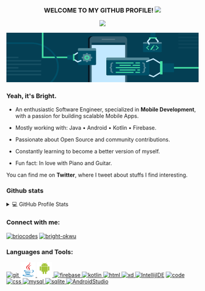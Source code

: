 <h3 align="center">
  WELCOME TO MY GITHUB PROFILE!

  <img src="https://media.giphy.com/media/hvRJCLFzcasrR4ia7z/giphy.gif" width="28">

</h3>

<p align="center">
  <a href="https://github.com/briocodes"><img src="https://readme-typing-svg.herokuapp.com/?lines=SOFTWARE%20ENGINEER;ANDROID%20DEVELOPER&font=sans-serif&color=44e3a6&center=true&width=400&height=50&vCenter=true&size=22"></a>
</p>

<p align = "center">
 <a href= "https://github.com/briocodes" target="_blanc"> <img src="https://github.com/briocodes/briocodes/blob/master/briodroid2.png?raw=true" height="130" width="100%"/> </a>
</p>

### Yeah, it's Bright.

* An enthusiastic Software Engineer, specialized in **Mobile Development**, with a passion for building scalable Mobile Apps.

* Mostly working with: Java • Android • Kotlin • Firebase.
* Passionate about Open Source and community contributions. 
* Constantly learning to become a better version of myself.
* Fun fact: In love with Piano and Guitar.

You can find me on **Twitter**, where I tweet about stuffs I find interesting.
<!--
**briocodes/briocodes** is a ✨ _special_ ✨ repository because its `README.md` (this file) appears on your GitHub profile.
Here are some ideas to get you started:
<hr>

- 🔭 I’m currently working on...
- 🌱 I’m currently learning ...
- 👯 I’m looking to collaborate on...
- 🤔 I’m looking for help with ...
- 💬 Ask me about ...
- 📫 How to reach me: ...
- 😄 Pronouns: ... 
- ⚡ Fun fact: ...
-->

### Github stats


<details> 
  <summary>💻 GitHub Profile Stats</summary>
    <a href="https://github.com/briocodes"><img alt="Bright Okwu's Github Stats" src="https://github-readme-stats.vercel.app/api/?username=briocodes&show_icons=true&count_private=true&theme=gotham&hide_border=true&include_all_commits=true" height="192px"/></a>
  </details>


<h3 align="left">Connect with me:</h3>
<p align="left">
<a href="https://twitter.com/briocodes" target="blank"><img align="center" src="https://raw.githubusercontent.com/rahuldkjain/github-profile-readme-generator/master/src/images/icons/Social/twitter.svg" alt="briocodes" height="30" width="40" /></a>
<a href="https://linkedin.com" target="blank"><img align="center" src="https://raw.githubusercontent.com/rahuldkjain/github-profile-readme-generator/master/src/images/icons/Social/linked-in-alt.svg" alt="bright-okwu" height="30" width="40" /></a>
</p>

<h3 align="left">Languages and Tools:</h3>
<p align="left"> <a href="https://git-scm.com/" target="_blank"> <img src="https://www.vectorlogo.zone/logos/git-scm/git-scm-icon.svg" alt="git" width="40" height="40"/> </a> <a href="https://www.java.com" target="_blank"> <img src="https://raw.githubusercontent.com/devicons/devicon/master/icons/java/java-original.svg" alt="java" width="40" height="40"/> </a> <a href="https://developer.android.com" target="_blank"> <img src="https://raw.githubusercontent.com/devicons/devicon/master/icons/android/android-original-wordmark.svg" alt="android" width="40" height="40"/> </a> <a href="https://firebase.google.com/" target="_blank"> <img src="https://www.vectorlogo.zone/logos/firebase/firebase-icon.svg" alt="firebase" width="40" height="40"/> <a href="https://kotlinlang.org" target="_blank"> <img src="https://www.vectorlogo.zone/logos/kotlinlang/kotlinlang-icon.svg" alt="kotlin" width="40" height="40"/> </a> 
</a> <a href="https://www.w3schools.com/html/" target="_blank"> <img src="https://www.vectorlogo.zone/logos/w3_html5/w3_html5-icon.svg" alt="html" width="40" height="40"/> </a>
<a href="https://www.adobe.com/products/xd.html" target="_blank"> <img src="https://cdn.worldvectorlogo.com/logos/adobe-xd-2.svg" alt="xd" width="40" height="40"/> </a>
<a href="https://www.jetbrains.com/idea/"> <img src="https://upload.wikimedia.org/wikipedia/commons/9/9c/IntelliJ_IDEA_Icon.svg" alt="IntellijIDE" width="40" height="40"/></a>
<a href="https://code.visualstudio.com/" target="_blank"> <img src="https://www.vectorlogo.zone/logos/visualstudio_code/visualstudio_code-icon.svg" alt="code" width="40" height="40"/> </a>
</a> <a href="https://www.w3schools.com/css/" target="_blank"> <img src="https://www.vectorlogo.zone/logos/w3_css/w3_css-icon.svg" alt="css" width="40" height="40"/> </a>
<a href="https://www.w3schools.com/MySQL/default.asp" target="_blank"> <img src="https://www.vectorlogo.zone/logos/mysql/mysql-icon.svg" alt="mysql" width="40" height="40"/> </a>
<a href="https://www.sqlite.org/index.html" target="_blank"> <img src="https://www.vectorlogo.zone/logos/sqlite/sqlite-icon.svg" alt="sqlite" width="40" height="40"/> </a>
<a href="https://developer.android.com/studio"> <img src="https://upload.wikimedia.org/wikipedia/commons/9/95/Android_Studio_Icon_3.6.svg" alt="AndroidStudio" width="40" height="40"/></a>
</p>

